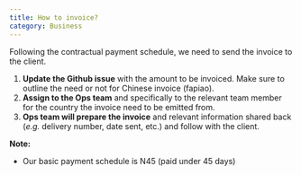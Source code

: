 ```yaml
---
title: How to invoice?
category: Business
---
```


Following the contractual payment schedule, we need to send the invoice to the client.

1. **Update the Github issue** with the amount to be invoiced. Make sure to outline the need or not for Chinese invoice (fapiao).
2. **Assign to the Ops team** and specifically to the relevant team member for the country the invoice need to be emitted from.
3. **Ops team will prepare the invoice** and relevant information shared back (*e.g.* delivery number, date sent, etc.) and follow with the client.

**Note:**

* Our basic payment schedule is N45 (paid under 45 days)

